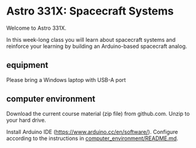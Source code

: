 # Astro 331X: Spacecraft Systems

Welcome to Astro 331X. 

In this week-long class you will learn about spacecraft systems and reinforce your learning by building an Arduino-based spacecraft analog. 

## equipment

Please bring a Windows laptop with USB-A port

## computer environment
Download the current course material (zip file) from github.com. Unzip to your hard drive. 

Install Arduino IDE (https://www.arduino.cc/en/software/). Configure according to the instructions in [computer_environment/README.md](computer_environment/README.md). 
